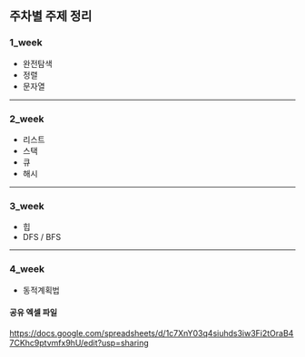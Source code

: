## 주차별 주제 정리

### 1_week
- 완전탐색
- 정렬
- 문자열

---
### 2_week
- 리스트
- 스택
- 큐
- 해시

---
### 3_week
- 힙
- DFS / BFS

---
### 4_week
- 동적계획법

#### 공유 엑셀 파일
https://docs.google.com/spreadsheets/d/1c7XnY03q4siuhds3iw3Fi2tOraB47CKhc9ptvmfx9hU/edit?usp=sharing
